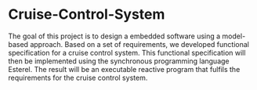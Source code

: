 # Cruise-Control-System

The goal of this project is to design a embedded software using a model-based approach. Based on a set of requirements, we developed functional specification for a cruise control system. This functional specification will then be implemented using the synchronous programming language Esterel. The result will be an executable reactive program that fulfils the requirements for the cruise control system.

